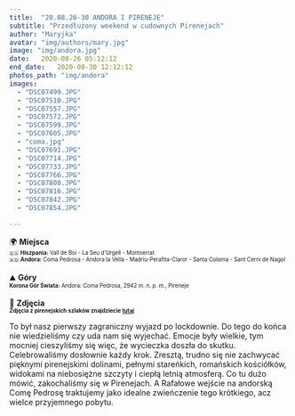 ```yaml
---
title:  "20.08.26-30 ANDORA I PIRENEJE"
subtitle: "Przedłużony weekend w cudownych Pirenejach"
author: "Maryjka"
avatar: "img/authors/mary.jpg"
image: "img/andora.jpg"
date:   2020-08-26 05:12:12
end_date:   2020-08-30 12:12:12
photos_path: "img/andora"
images:
  - "DSC07499.JPG"
  - "DSC07510.JPG"
  - "DSC07557.JPG"
  - "DSC07572.JPG"
  - "DSC07599.JPG"
  - "DSC07605.JPG"
  - "coma.jpg"
  - "DSC07691.JPG"
  - "DSC07714.JPG"
  - "DSC07733.JPG"
  - "DSC07766.JPG"
  - "DSC07800.JPG"
  - "DSC07816.JPG"
  - "DSC07842.JPG"
  - "DSC07854.JPG"

---
```

🌍 **Miejsca**<br/>
<sub><sup>🇪🇸 **Hiszpania:** Vall de Boí - La Seu d'Urgell - Montserrat</sup></sub><br/>
<sub><sup>🇦🇩 **Andora:** Coma Pedrosa - Andora la Vella - Madriu-Perafita-Claror - Santa Coloma - Sant Cerni de Nagol</sup></sub><br/>
<br/>
⛰️ **Góry**<br/>
<sub><sup>**Korona Gór Świata:** Andora: Coma Pedrosa, 2942 m. n. p. m., Pireneje</sup></sub><br/>
<br/>
📸 **Zdjęcia**<br/>
<sub><sup>**Zdjęcia z pirenejskich szlaków znajdziecie <a href="https://photos.app.goo.gl/fBUwRGMWH9W894Cm9">tutaj</a>**</sup></sub>

To był nasz pierwszy zagraniczny wyjazd po lockdownie. Do tego do końca nie wiedzieliśmy czy uda nam się wyjechać. Emocje były wielkie, tym mocniej cieszyliśmy się więc, że wycieczka doszła do skutku. Celebrowaliśmy dosłownie każdy krok. Zresztą, trudno się nie zachwycać pięknymi pirenejskimi dolinami, pełnymi stareńkich, romańskich kościółków, widokami na niebosiężne szczyty i ciepłą letnią atmosferą. Co tu dużo mówić, zakochaliśmy się w Pirenejach. A Rafałowe wejście na andorską Comę Pedrosę traktujemy jako idealne zwieńczenie tego krótkiego, acz wielce przyjemnego pobytu.
